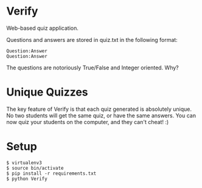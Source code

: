 Verify
======

Web-based quiz application.

Questions and answers are stored in quiz.txt in the following format:

    Question:Answer
    Question:Answer

The questions are notoriously True/False and Integer oriented. Why?

Unique Quizzes
==============

The key feature of Verify is that each quiz generated is absolutely unique.
No two students will get the same quiz, or have the same answers. You can
now quiz your students on the computer, and they can't cheat! :)

Setup
=====

    $ virtualenv3
    $ source bin/activate
    $ pip install -r requirements.txt
    $ python Verify
